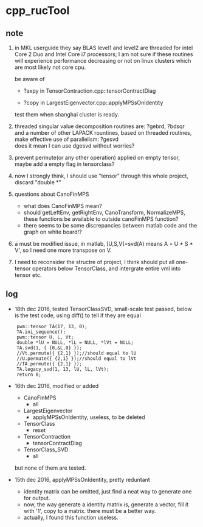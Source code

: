# cpp_rucTool

## note
1) in MKL userguide they say BLAS level1 and level2 are threaded for intel Core 2 Duo and Intel Core i7 processors; I am not sure if these routines will experience performance decreasing or not on linux clusters which are most likely not core cpu.

	be aware of 
    * ?axpy in TensorContraction.cpp::tensorContractDiag

    * ?copy in LargestEigenvector.cpp::applyMPSsOnIdentity

	test them when shanghai cluster is ready.
2) threaded singular value decomposition routines are: ?gebrd, ?bdsqr  
and a number of other LAPACK rountines, based on threaded routines, make effective use of parallelism: ?gesvd  
does it mean I can use dgesvd without worries?

3) prevent permute(or any other operation) applied on empty tensor, maybe add a empty flag in tensorclass?

4) now I strongly think, I should use "tensor" through this whole project, discard "double *"

5) questions about CanoFinMPS
    * what does CanoFinMPS mean?
    * should getLeftEnv, getRightEnv, CanoTransform, NormalizeMPS, these functions be available to outside canoFinMPS function?
	* there seems to be some discrepancies between matlab code and the graph on white board!?

6) a must be modified issue, in matlab, [U,S,V]=svd(A) means A = U * S * V', so I need one more transpose on V.

7) I need to reconsider the structre of project, I think should put all one-tensor operators below TensorClass, and intergrate entire vml into tensor etc.

## log
* 18th dec 2016, tested TensorClassSVD, small-scale test passed, below is the test code, using diff() to tell if they are equal
```
 	pwm::tensor TA(17, 13, 0);
	TA.ini_sequence();
	pwm::tensor U, L, Vt;
	double *lU = NULL, *lL = NULL, *lVt = NULL;
	TA.svd(1, { {0,&L,0} });
	//Vt.permute({ {2,1} });//should equal to lU
	//U.permute({ {2,1} });//should equal to lVt
	//TA.permute({ {2,1} });
	TA.legacy_svd(1, 13, lU, lL, lVt);
	return 0;
```


* 16th dec 2016, modified or added
    * CanoFinMPS
        * all
    * LargestEigenvector
        * applyMPSsOnIdentity, useless, to be deleted
    * TensorClass
        * reset
    * TensorContraction
        * tensorContractDiag
    * TensorClass_SVD
        * all 

	but none of them are tested. 


* 15th dec 2016, applyMPSsOnIdentity, pretty reduntant
    * identity matrix can be omitted, just find a neat way to generate one for output.
	* now, the way generate a identity matrix is, generate a vector, fill it with '1', copy to a matrix. there must be a better way.
	* actually, I found this function useless.